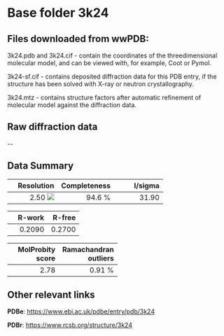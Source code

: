 # Base folder 3k24

## Files downloaded from wwPDB:

3k24.pdb and 3k24.cif - contain the coordinates of the threedimensional molecular model, and can be viewed with, for example, Coot or Pymol.

3k24-sf.cif - contains deposited diffraction data for this PDB entry, if the structure has been solved with X-ray or neutron crystallography.

3k24.mtz - contains structure factors after automatic refinement of molecular model against the diffraction data.

## Raw diffraction data

--<br> 

## Data Summary
|   | Resolution | Completeness| I/sigma |
|---|-------------:|----------------:|--------------:|
|   |2.50 ![](https://github.com/thorn-lab/coronavirus_structural_task_force/blob/master/outreach/ang.svg)|94.6  %|<img width=50/>31.90|

|   | **R-work**| **R-free**   
|---|-------------:|----------------:|           
||0.2090|0.2700|

|   |**MolProbity<br>score**| **Ramachandran<br>outliers** 
|---|-------------:|----------------:|
||2.78|0.91 %|

## Other relevant links 
**PDBe**:  https://www.ebi.ac.uk/pdbe/entry/pdb/3k24
 
**PDBr**: https://www.rcsb.org/structure/3k24 

